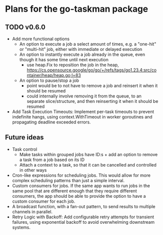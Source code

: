 # Plans for the go-taskman package

## TODO v0.6.0

- Add more functional options
  - An option to execute a job a select amount of times, e.g. a "one-hit" or "multi-hit" job, either with immediate or delayed execution
  - An option to instantly execute a job already in the queue, even though it has some time until next execution
    - use heap.Fix to reposition the job in the heap, https://cs.opensource.google/go/go/+/refs/tags/go1.23.4:src/container/heap/heap.go;l=83
  - An option to pause/stop a job
    - point would be to not have to remove a job and reinsert it when it should be resumed
    - could internally involve removing it from the queue, to an separate slice/structure, and then reinserting it when it should be resumed
- Add Task Execution Timeouts: Implement per-task timeouts to prevent indefinite hangs, using context.WithTimeout in worker goroutines and propagating deadline exceeded errors.

## Future ideas

- Task control
  - Make tasks within grouped jobs have ID:s + add an option to remove a task from a job based on its ID
  - Attach a context to a task, so that it can be cancelled and controlled in other ways
- Cron-like expressions for scheduling jobs. This would allow for more complex scheduling patterns than just a simple interval.
- Custom consumers for jobs. If the same app wants to run jobs in the same pool that are different enough that they require different consumers, the app should be able to provide the option to have a custom consumer for each job.
- A broadcast function, with a fan-out pattern, to send results to multiple channels in parallel.
- Retry Logic with Backoff: Add configurable retry attempts for transient failures, using exponential backoff to avoid overwhelming downstream systems.

